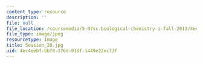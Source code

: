 ```yaml
---
content_type: resource
description: ''
file: null
file_location: /coursemedia/5-07sc-biological-chemistry-i-fall-2013/4ec4eebfbbf8176d01df1449e22ec73f_Session_20.jpg
file_type: image/jpeg
resourcetype: Image
title: Session_20.jpg
uid: 4ec4eebf-bbf8-176d-01df-1449e22ec73f
---
```

